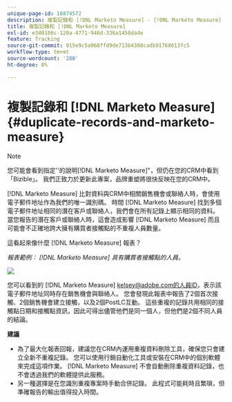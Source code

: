 ```yaml
---
unique-page-id: 18874572
description: 複製記錄和 [!DNL Marketo Measure] - [!DNL Marketo Measure]
title: 複製記錄和 [!DNL Marketo Measure]
exl-id: e340100c-120a-4771-946d-336a1458da4e
feature: Tracking
source-git-commit: 915e9c5a968ffd9de713b4308cadb91768613fc5
workflow-type: tm+mt
source-wordcount: '288'
ht-degree: 0%

---
```


# 複製記錄和 [!DNL Marketo Measure] {#duplicate-records-and-marketo-measure}

>[!NOTE]
>
>您可能會看到指定&#39;&#39;的說明[!DNL Marketo Measure]&quot;，但仍在您的CRM中看到「Bizible」。 我們正致力於更新此專案，品牌重塑將很快反映在您的CRM中。

[!DNL Marketo Measure] 比對資料與CRM中相關銷售機會或聯絡人時，會使用電子郵件地址作為我們的唯一識別碼。 時間 [!DNL Marketo Measure] 找到多個電子郵件地址相同的潛在客戶或聯絡人，我們會在所有記錄上顯示相同的資料。 當您報告的潛在客戶或聯絡人時，這會造成影響 [!DNL Marketo Measure] 而且可能會不正確地誇大擁有購買者接觸點的不重複人員數量。

這看起來像什麼 [!DNL Marketo Measure] 報表？

_報表範例： [!DNL Marketo Measure] 具有購買者接觸點的人員。_

![](assets/1-1.png)

您可以看到的 [!DNL Marketo Measure] kelsey@adobe.com的人員ID，表示該電子郵件地址同時存在銷售機會與聯絡人。 您會發現此報表中報告了2個首次接觸、2個銷售機會建立接觸，以及2個PostLC互動。 這些重複的記錄共用相同的接觸點日期和接觸點資訊，因此可得出儘管他們是同一個人，但他們是2個不同人員的結論。

**建議**

* 為了最大化報表回報，建議您在CRM內運用重複資料刪除工具，確保您只會建立全新不重複記錄。 您可以使用行銷自動化工具或安裝在CRM中的個別軟體來完成這項作業。 [!DNL Marketo Measure] 不會自動刪除重複資料記錄，也不會透過我們的軟體提供此服務。
* 另一種選擇是在您識別重複專案時手動合併記錄。 此程式可能耗時且繁瑣，但準確報告的輸出值得投入時間。
